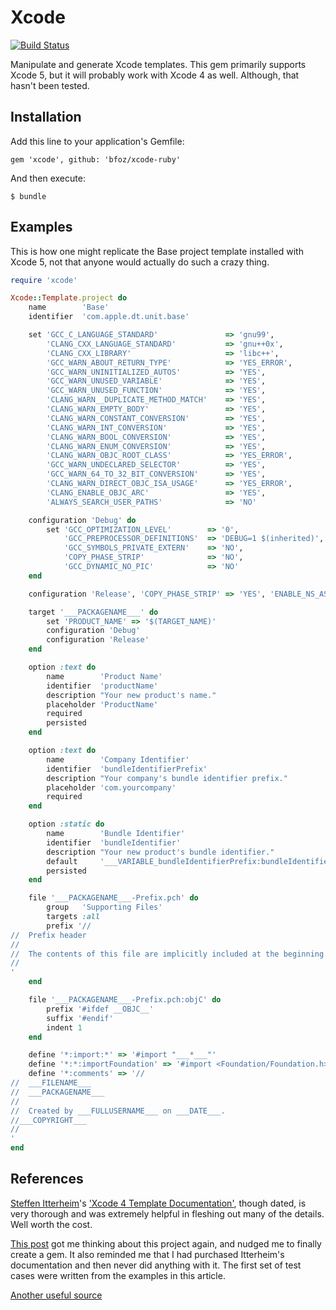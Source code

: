 # Xcode

[![Build Status](https://travis-ci.org/bfoz/xcode-ruby.png)](https://travis-ci.org/bfoz/xcode-ruby)

Manipulate and generate Xcode templates. This gem primarily supports Xcode 5, but it will probably work with Xcode 4 as well. Although, that hasn't been tested.

## Installation

Add this line to your application's Gemfile:

    gem 'xcode', github: 'bfoz/xcode-ruby'

And then execute:

    $ bundle

## Examples

This is how one might replicate the Base project template installed with Xcode 5, not that anyone would actually do such a crazy thing.

```ruby
require 'xcode'

Xcode::Template.project do
    name        'Base'
    identifier  'com.apple.dt.unit.base'

    set 'GCC_C_LANGUAGE_STANDARD'               => 'gnu99',
        'CLANG_CXX_LANGUAGE_STANDARD'           => 'gnu++0x',
        'CLANG_CXX_LIBRARY'                     => 'libc++',
        'GCC_WARN_ABOUT_RETURN_TYPE'            => 'YES_ERROR',
		'GCC_WARN_UNINITIALIZED_AUTOS'          => 'YES',
		'GCC_WARN_UNUSED_VARIABLE'              => 'YES',
		'GCC_WARN_UNUSED_FUNCTION'              => 'YES',
		'CLANG_WARN__DUPLICATE_METHOD_MATCH'    => 'YES',
		'CLANG_WARN_EMPTY_BODY'                 => 'YES',
		'CLANG_WARN_CONSTANT_CONVERSION'        => 'YES',
		'CLANG_WARN_INT_CONVERSION'             => 'YES',
		'CLANG_WARN_BOOL_CONVERSION'            => 'YES',
		'CLANG_WARN_ENUM_CONVERSION'            => 'YES',
		'CLANG_WARN_OBJC_ROOT_CLASS'            => 'YES_ERROR',
		'GCC_WARN_UNDECLARED_SELECTOR'          => 'YES',
		'GCC_WARN_64_TO_32_BIT_CONVERSION'      => 'YES',
		'CLANG_WARN_DIRECT_OBJC_ISA_USAGE'      => 'YES_ERROR',
		'CLANG_ENABLE_OBJC_ARC'                 => 'YES',
		'ALWAYS_SEARCH_USER_PATHS'              => 'NO'

    configuration 'Debug' do
        set 'GCC_OPTIMIZATION_LEVEL'        => '0',
            'GCC_PREPROCESSOR_DEFINITIONS'  => 'DEBUG=1 $(inherited)',
            'GCC_SYMBOLS_PRIVATE_EXTERN'    => 'NO',
            'COPY_PHASE_STRIP'              => 'NO',
            'GCC_DYNAMIC_NO_PIC'            => 'NO'
    end

    configuration 'Release', 'COPY_PHASE_STRIP' => 'YES', 'ENABLE_NS_ASSERTIONS' => 'NO'

    target '___PACKAGENAME___' do
        set 'PRODUCT_NAME' => '$(TARGET_NAME)'
        configuration 'Debug'
        configuration 'Release'
    end

    option :text do
        name        'Product Name'
        identifier  'productName'
        description "Your new product's name."
        placeholder 'ProductName'
        required
        persisted
    end

    option :text do
        name        'Company Identifier'
        identifier  'bundleIdentifierPrefix'
        description "Your company's bundle identifier prefix."
        placeholder 'com.yourcompany'
        required
    end

    option :static do
        name        'Bundle Identifier'
        identifier  'bundleIdentifier'
        description "Your new product's bundle identifier."
        default     '___VARIABLE_bundleIdentifierPrefix:bundleIdentifier___.___VARIABLE_productName:RFC1034Identifier___'
        persisted
    end

    file '___PACKAGENAME___-Prefix.pch' do
        group   'Supporting Files'
        targets :all
        prefix '//
//  Prefix header
//
//  The contents of this file are implicitly included at the beginning of every source file.
//
'
    end

    file '___PACKAGENAME___-Prefix.pch:objC' do
        prefix '#ifdef __OBJC__'
        suffix '#endif'
        indent 1
    end

    define '*:import:*' => '#import "___*___"'
    define '*:*:importFoundation' => '#import <Foundation/Foundation.h>'
    define '*:comments' => '//
//  ___FILENAME___
//  ___PACKAGENAME___
//
//  Created by ___FULLUSERNAME___ on ___DATE___.
//___COPYRIGHT___
//
'
end
```
## References

[Steffen Itterheim](http://github.com/LearnCocos2D)'s ['Xcode 4 Template Documentation'](http://www.learn-cocos2d.com/store/xcode4-template-documentation/),
though dated, is very thorough and was extremely helpful in fleshing out many
of the details. Well worth the cost.

[This post](http://blog.boreal-kiss.net/2011/03/11/a-minimal-project-template-for-xcode-4/)
got me thinking about this project again, and nudged me to finally create a
gem. It also reminded me that I had purchased Itterheim's documentation and
then never did anything with it. The first set of test cases were written from
the examples in this article.

[Another useful source](http://meandmark.com/blog/2011/12/creating-custom-xcode-4-project-templates/)

